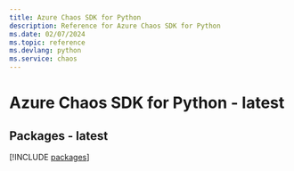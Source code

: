 ```yaml
---
title: Azure Chaos SDK for Python
description: Reference for Azure Chaos SDK for Python
ms.date: 02/07/2024
ms.topic: reference
ms.devlang: python
ms.service: chaos
---
```

# Azure Chaos SDK for Python - latest
## Packages - latest
[!INCLUDE [packages](chaos-index.md)]
